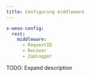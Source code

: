 ```yaml
---
title: Configuring middleware
---
```


```yaml
x-weos-config:
  rest:
    middleware:
      - RequestID
      - Recover
      - ZapLogger
```

TODO: Expand description